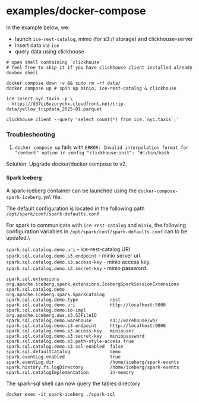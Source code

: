 # examples/docker-compose

In the example below, we:

- launch `ice-rest-catalog`, minio (for s3:// storage) and clickhouse-server
- insert data via `ice`
- query data using clickhouse

```shell
# open shell containing `clickhouse`
# feel free to skip it if you have clickhouse client installed already
devbox shell

docker compose down -v && sudo rm -rf data/
docker compose up # spin up minio, ice-rest-catalog & clickhouse

ice insert nyc.taxis -p \
  https://d37ci6vzurychx.cloudfront.net/trip-data/yellow_tripdata_2025-01.parquet

clickhouse client --query 'select count(*) from ice.`nyc.taxis`;'
```

### Troubleshooting

1. `docker compose up` fails with `ERROR: Invalid interpolation format for "content" option in config "clickhouse-init": "#!/bin/bash`

Solution: Upgrade docker/docker compose to v2.

#### Spark Iceberg 
A spark-iceberg container can be launched using the `docker-compose-spark-iceberg.yml` file.


The default configuration is located in the following path
`/opt/spark/conf/spark-defaults.conf`

For spark to communicate with `ice-rest-catalog` and `minio`, the following configuration variables 
in `/opt/spark/conf/spark-defaults.conf` can to be updated.\

`spark.sql.catalog.demo.uri` - ice-rest-catalog URI \
`spark.sql.catalog.demo.s3.endpoint` - minio server url.
`spark.sql.catalog.demo.s3.access-key` - minio access key.
`spark.sql.catalog.demo.s3.secret-key` - minio password.


```
spark.sql.extensions                   org.apache.iceberg.spark.extensions.IcebergSparkSessionExtensions
spark.sql.catalog.demo                 org.apache.iceberg.spark.SparkCatalog
spark.sql.catalog.demo.type            rest
spark.sql.catalog.demo.uri             http://localhost:5000
spark.sql.catalog.demo.io-impl         org.apache.iceberg.aws.s3.S3FileIO
spark.sql.catalog.demo.warehouse       s3://warehouse/wh/
spark.sql.catalog.demo.s3.endpoint     http://localhost:9000
spark.sql.catalog.demo.s3.access-key   miniouser
spark.sql.catalog.demo.s3.secret-key   miniopassword
spark.sql.catalog.demo.s3.path-style-access true
spark.sql.catalog.demo.s3.ssl-enabled  false
spark.sql.defaultCatalog               demo
spark.eventLog.enabled                 true
spark.eventLog.dir                     /home/iceberg/spark-events
spark.history.fs.logDirectory          /home/iceberg/spark-events
spark.sql.catalogImplementation        in-memory
```

The spark-sql shell can now query the tables directory

```
docker exec -it spark-iceberg ./spark-sql
```
